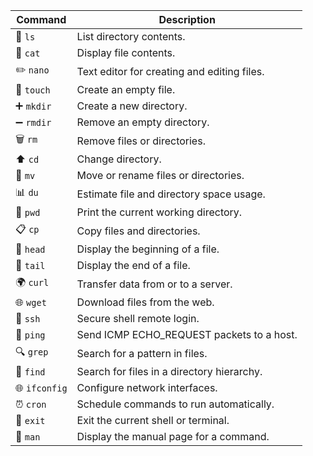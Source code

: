 | Command               | Description                                        |
|-----------------------|------------------------------------------------|
| 📁 `ls`                 | List directory contents.                      |
| 📄 `cat`                | Display file contents.                         |
| ✏️ `nano`               | Text editor for creating and editing files.     |
| 📝 `touch`              | Create an empty file.                           |
| ➕ `mkdir`               | Create a new directory.                         |
| ➖ `rmdir`               | Remove an empty directory.                      |
| 🗑️ `rm`                 | Remove files or directories.                    |
| ⬆️ `cd`                 | Change directory.                               |
| 🔄 `mv`                 | Move or rename files or directories.            |
| 📊 `du`                 | Estimate file and directory space usage.        |
| 📂 `pwd`                | Print the current working directory.            |
| 📋 `cp`                 | Copy files and directories.                     |
| 📄 `head`               | Display the beginning of a file.                |
| 📄 `tail`               | Display the end of a file.                      |
| 🌍 `curl`               | Transfer data from or to a server.              |
| 🌐 `wget`               | Download files from the web.                    |
| 🚀 `ssh`                | Secure shell remote login.                      |
| 📡 `ping`               | Send ICMP ECHO_REQUEST packets to a host.       |
| 🔍 `grep`               | Search for a pattern in files.                  |
| 📁 `find`               | Search for files in a directory hierarchy.      |
| 🌐 `ifconfig`           | Configure network interfaces.                   |
| ⏰ `cron`               | Schedule commands to run automatically.         |
| 🚪 `exit`               | Exit the current shell or terminal.             |
| 📄 `man`                | Display the manual page for a command.          |
